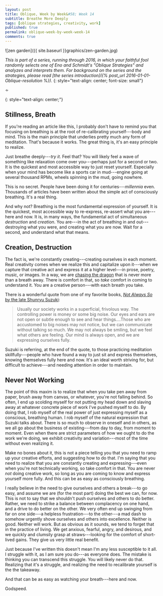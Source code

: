 ```yaml
---
layout: post
title: Oblique, Week by Week&#58; Week 14
subtitle: Breathe More Deeply
tags: [oblique strategies, creativity, work]
published: true
permalink: oblique-week-by-week-week-14
comments: true
---
```

![zen garden]({{ site.baseurl }}graphics/zen-garden.jpg)

*This is part of a series, running through 2016, in which your faithful fool randomly selects one of Eno and Schmidt's "Oblique Strategies" and analyzes and interprets them. For background on the series and the strategies, please read [the series introduction]({% post_url 2016-01-01-Oblique-resolution %}).*
{: style="text-align: center; font-size: small"}

<p>&homtht;</p>
{: style="text-align: center;"}

## Stillness, Breath

If you're reading an article like this, I probably don't have to remind you that focusing on breathing is at the root of re-calibrating yourself---body and mind. This is the main principle that underlies pretty much any form of meditation. That's because it works. The great thing is, it's an easy principle to realize.

Just breathe deeply---*try it*. Feel that? You will likely feel a wave of something like relaxation come over you---perhaps just for a second or two. It is the quickest and most accessible way to just reset yourself. Especially when your mind has become like a sports car in mud---engine going at several thousand RPMs, wheels spinning in the mud, going nowhere.

<!--more-->

This is no secret. People have been doing it for centuries---*millennia* even. Thousands of articles have been written about the simple act of consciously breathing. It's a real thing.

And why not? Breathing is the most fundamental expression of yourself. It is the quickest, most accessible way to re-express, re-assert what you are---here and now. It is, in many ways, the fundamental act of simultaneous *destruction* and *creation*. You are---in the act of breathing in and out---destroying what you were, and creating what you are now. Wait for a second, and understand what that means.


## Creation, Destruction

The fact is, we're constantly creating---creating ourselves in each moment. Real creativity comes when we realize this and capitalize upon it---when we capture that creative act and express it at a higher level---in prose, poetry, music, or images. In a way, we are [chasing the dragon](https://en.wikipedia.org/wiki/Chasing_the_dragon#Metaphorical) that is never more than a breath away. There is comfort in that, so *take* comfort in coming to understand it. You are a creative person---with each breath you take.

There is a wonderful quote from one of my favorite books, [*Not Always So* by the late Shunryu Suzuki](http://www.amazon.com/Not-Always-So-Practicing-Spirit/dp/0060957549):

>Usually our society works in a superficial, frivolous way. The controlling power is money or some big noise. Our eyes and ears are not open or subtle enough to see and hear things....Those who are accustomed to big noises may not notice, but we can communicate without talking so much. We may not always be smiling, but we feel what others are feeling. Our mind is always open, and we are expressing ourselves fully.

Suzuki is referring, at the end of the quote, to those practicing meditation skillfully---people who have found a way to just sit and express themselves, knowing themselves fully here and now. It's an ideal worth striving for, but difficult to achieve---and needing attention in order to maintain.


## Never Not Working

The point of this maxim is to realize that when you take pen away from paper, brush away from canvas, or whatever, you're not falling behind. So often, I end up scolding myself for not putting my head down and slaving away at whatever concrete piece of work I've pushed myself to do. By doing that, I rob myself of the real power of just expressing myself as a conscious, breathing human. I rob myself of the natural expression that Suzuki talks about. There is so much to observe in oneself and in others, as we all go about the business of existing---from day to day, from moment to moment. Even when there are strict parameters of how we ought to do the work we're doing, we exhibit creativity and variation---most of the time without even realizing it.

Make no bones about it, this is not a piece telling you that you need to ramp up your creative efforts, and suggesting how to do that. I'm saying that you need to realize that you are constantly creating and expressing---even when you're not technically working, so take comfort in that. You are never *not* doing creative work, so long as you are coming to know and express yourself more fully. And this can be as easy as consciously breathing.

I really believe in the need to give ourselves and others a break---to go easy, and assume we are (for the most part) doing the best we can, for now. This is not to say that we shouldn't push ourselves and others to do better. Rather, we need to strike a balance between complacency on one hand, and a drive to do better on the other. We very often end up swinging from far on one side---a helpless frustration---to the other---a mad dash to somehow urgently shove ourselves and others into excellence. Neither is good. Neither will work. But as obvious as it sounds, we tend to forget that in the practice of living. We get anxious, fearful, angry, and desirous, and we quickly and clumsily grasp at straws---looking for the comfort of short-lived gains. They give us very little real benefit.

Just because I've written this doesn't mean I'm any less susceptible to it all. I struggle with it, as I am sure you do---as everyone does. The mistake is thinking you can transcend this struggle. You will likely never do that. Realizing that it's a struggle, and realizing the need to recalibrate yourself is the the takeaway.

And that can be as easy as watching your breath---here and now.

Godspeed.
